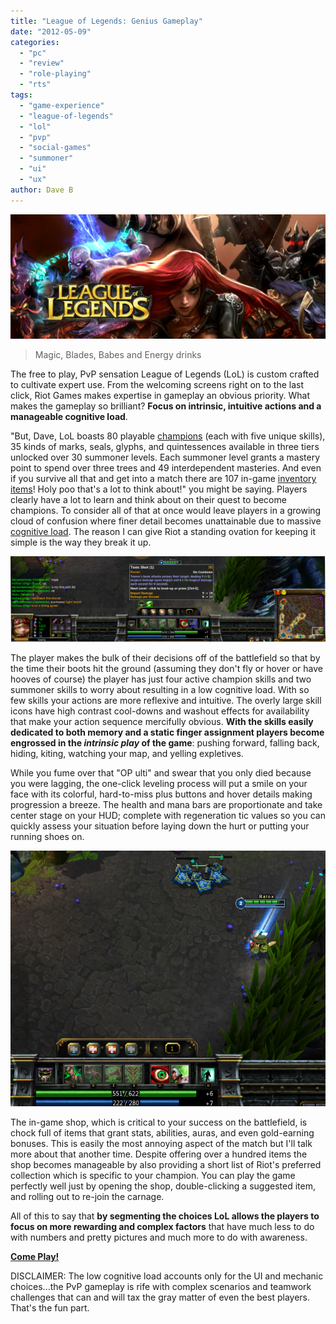 ```yaml
---
title: "League of Legends: Genius Gameplay"
date: "2012-05-09"
categories: 
  - "pc"
  - "review"
  - "role-playing"
  - "rts"
tags: 
  - "game-experience"
  - "league-of-legends"
  - "lol"
  - "pvp"
  - "social-games"
  - "summoner"
  - "ui"
  - "ux"
author: Dave B
---
```


![League of Legends](images/LoL_Header1.png "LoL_Header")
> Magic, Blades, Babes and Energy drinks

The free to play, PvP sensation League of Legends (LoL) is custom crafted to cultivate expert use. From the welcoming screens right on to the last click, Riot Games makes expertise in gameplay an obvious priority. What makes the gameplay so brilliant? **Focus on intrinsic, intuitive actions and a manageable cognitive load**.

"But, Dave, LoL boasts 80 playable [champions](http://leagueoflegends.wikia.com/wiki/League_of_Legends_Wiki "champions") (each with five unique skills), 35 kinds of marks, seals, glyphs, and quintessences available in three tiers unlocked over 30 summoner levels. Each summoner level grants a mastery point to spend over three trees and 49 interdependent masteries. And even if you survive all that and get into a match there are 107 in-game [inventory items](http://leagueoflegends.wikia.com/wiki/Item "inventory items")! Holy poo that's a lot to think about!" you might be saying. Players clearly have a lot to learn and think about on their quest to become champions. To consider all of that at once would leave players in a growing cloud of confusion where finer detail becomes unattainable due to massive [cognitive load](http://www.musanim.com/miller1956/). The reason I can give Riot a standing ovation for keeping it simple is the way they break it up.

[![HUD](images/LoL_HUD1.png "LoL_HUD")](images/LoL_HUD1.png)

The player makes the bulk of their decisions off of the battlefield so that by the time their boots hit the ground (assuming they don't fly or hover or have hooves of course) the player has just four active champion skills and two summoner skills to worry about resulting in a low cognitive load. With so few skills your actions are more reflexive and intuitive. The overly large skill icons have high contrast cool-downs and washout effects for availability that make your action sequence mercifully obvious. **With the skills easily dedicated to both memory and a static finger assignment players become engrossed in the _intrinsic play_ of the game**: pushing forward, falling back, hiding, kiting, watching your map, and yelling expletives.

While you fume over that "OP ulti" and swear that you only died because you were lagging, the one-click leveling process will put a smile on your face with its colorful, hard-to-miss plus buttons and hover details making progression a breeze. The health and mana bars are proportionate and take center stage on your HUD; complete with regeneration tic values so you can quickly assess your situation before laying down the hurt or putting your running shoes on.

[![Level Up](images/LoL_LevelUp1.png "LoL_LevelUp")](images/LoL_LevelUp1.png)

The in-game shop, which is critical to your success on the battlefield, is chock full of items that grant stats, abilities, auras, and even gold-earning bonuses. This is easily the most annoying aspect of the match but I'll talk more about that another time. Despite offering over a hundred items the shop becomes manageable by also providing a short list of Riot's preferred collection which is specific to your champion. You can play the game perfectly well just by opening the shop, double-clicking a suggested item, and rolling out to re-join the carnage.

All of this to say that **by segmenting the choices LoL allows the players to focus on more rewarding and complex factors** that have much less to do with numbers and pretty pictures and much more to do with awareness.

**[Come Play!](http://signup.leagueoflegends.com/?ref=4f8f75d6cc8c0524447780 "Come Play!")**

DISCLAIMER: The low cognitive load accounts only for the UI and mechanic choices...the PvP gameplay is rife with complex scenarios and teamwork challenges that can and will tax the gray matter of even the best players. That's the fun part.
